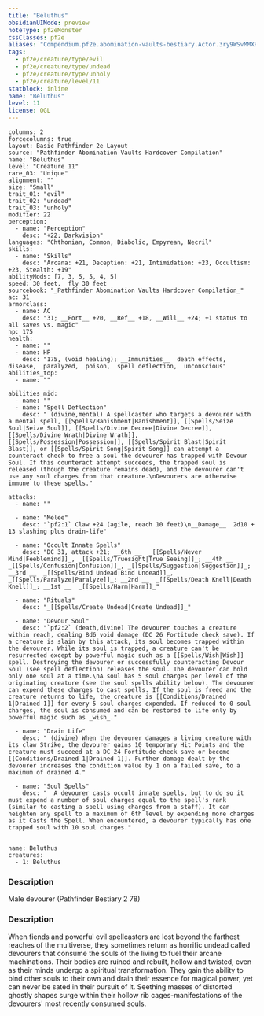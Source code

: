 ```yaml
---
title: "Beluthus"
obsidianUIMode: preview
noteType: pf2eMonster
cssClasses: pf2e
aliases: "Compendium.pf2e.abomination-vaults-bestiary.Actor.3ry9WSvMMXHUe3kE" 
tags:
  - pf2e/creature/type/evil
  - pf2e/creature/type/undead
  - pf2e/creature/type/unholy
  - pf2e/creature/level/11
statblock: inline
name: "Beluthus"
level: 11
license: OGL
---
```


```statblock
columns: 2
forcecolumns: true
layout: Basic Pathfinder 2e Layout
source: "Pathfinder Abomination Vaults Hardcover Compilation"
name: "Beluthus"
level: "Creature 11"
rare_03: "Unique"
alignment: ""
size: "Small"
trait_01: "evil"
trait_02: "undead"
trait_03: "unholy"
modifier: 22
perception:
  - name: "Perception"
    desc: "+22; Darkvision"
languages: "Chthonian, Common, Diabolic, Empyrean, Necril"
skills:
  - name: "Skills"
    desc: "Arcana: +21, Deception: +21, Intimidation: +23, Occultism: +23, Stealth: +19"
abilityMods: [7, 3, 5, 5, 4, 5]
speed: 30 feet,  fly 30 feet
sourcebook: "_Pathfinder Abomination Vaults Hardcover Compilation_"
ac: 31
armorclass:
  - name: AC
    desc: "31; __Fort__ +20, __Ref__ +18, __Will__ +24; +1 status to all saves vs. magic"
hp: 175
health:
  - name: ""
  - name: HP
    desc: "175, (void healing); __Immunities__  death effects,  disease,  paralyzed,  poison,  spell deflection,  unconscious"
abilities_top:
  - name: ""

abilities_mid:
  - name: ""
  - name: "Spell Deflection"
    desc: " (divine,mental) A spellcaster who targets a devourer with a mental spell, [[Spells/Banishment|Banishment]], [[Spells/Seize Soul|Seize Soul]], [[Spells/Divine Decree|Divine Decree]], [[Spells/Divine Wrath|Divine Wrath]], [[Spells/Possession|Possession]], [[Spells/Spirit Blast|Spirit Blast]], or [[Spells/Spirit Song|Spirit Song]] can attempt a counteract check to free a soul the devourer has trapped with Devour Soul. If this counteract attempt succeeds, the trapped soul is released (though the creature remains dead), and the devourer can't use any soul charges from that creature.\nDevourers are otherwise immune to these spells."

attacks:
  - name: ""

  - name: "Melee"
    desc: "`pf2:1` Claw +24 (agile, reach 10 feet)\n__Damage__  2d10 + 13 slashing plus drain-life"

  - name: "Occult Innate Spells"
    desc: "DC 31, attack +21; __6th __  _[[Spells/Never Mind|Feeblemind]]_, _[[Spells/Truesight|True Seeing]]_; __4th __  _[[Spells/Confusion|Confusion]]_, _[[Spells/Suggestion|Suggestion]]_; __3rd __  _[[Spells/Bind Undead|Bind Undead]]_, _[[Spells/Paralyze|Paralyze]]_; __2nd __  _[[Spells/Death Knell|Death Knell]]_; __1st __  _[[Spells/Harm|Harm]]_"

  - name: "Rituals"
    desc: "_[[Spells/Create Undead|Create Undead]]_"

  - name: "Devour Soul"
    desc: "`pf2:2` (death,divine) The devourer touches a creature within reach, dealing 8d6 void damage (DC 26 Fortitude check save). If a creature is slain by this attack, its soul becomes trapped within the devourer. While its soul is trapped, a creature can't be resurrected except by powerful magic such as a [[Spells/Wish|Wish]] spell. Destroying the devourer or successfully counteracting Devour Soul (see spell deflection) releases the soul. The devourer can hold only one soul at a time.\nA soul has 5 soul charges per level of the originating creature (see the soul spells ability below). The devourer can expend these charges to cast spells. If the soul is freed and the creature returns to life, the creature is [[Conditions/Drained 1|Drained 1]] for every 5 soul charges expended. If reduced to 0 soul charges, the soul is consumed and can be restored to life only by powerful magic such as _wish_."

  - name: "Drain Life"
    desc: " (divine) When the devourer damages a living creature with its claw Strike, the devourer gains 10 temporary Hit Points and the creature must succeed at a DC 24 Fortitude check save or become [[Conditions/Drained 1|Drained 1]]. Further damage dealt by the devourer increases the condition value by 1 on a failed save, to a maximum of drained 4."

  - name: "Soul Spells"
    desc: "  A devourer casts occult innate spells, but to do so it must expend a number of soul charges equal to the spell's rank (similar to casting a spell using charges from a staff). It can heighten any spell to a maximum of 6th level by expending more charges as it Casts the Spell. When encountered, a devourer typically has one trapped soul with 10 soul charges."
 
```

```encounter-table
name: Beluthus
creatures:
  - 1: Beluthus
```
### Description
Male devourer (Pathfinder Bestiary 2 78)

### Description
When fiends and powerful evil spellcasters are lost beyond the farthest reaches of the multiverse, they sometimes return as horrific undead called devourers that consume the souls of the living to fuel their arcane machinations. Their bodies are ruined and rebuilt, hollow and twisted, even as their minds undergo a spiritual transformation. They gain the ability to bind other souls to their own and drain their essence for magical power, yet can never be sated in their pursuit of it. Seething masses of distorted ghostly shapes surge within their hollow rib cages-manifestations of the devourers' most recently consumed souls.
